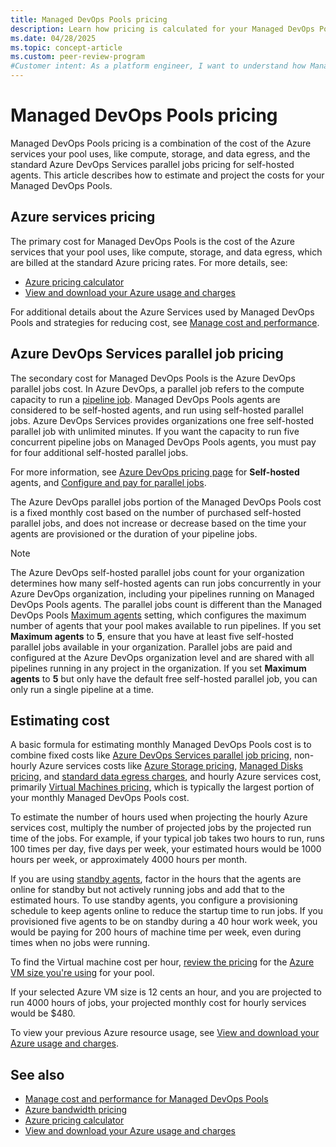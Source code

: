 ```yaml
---
title: Managed DevOps Pools pricing
description: Learn how pricing is calculated for your Managed DevOps Pools.
ms.date: 04/28/2025
ms.topic: concept-article
ms.custom: peer-review-program
#Customer intent: As a platform engineer, I want to understand how Managed DevOps Pools pricing is determined so that I can estimate my projected cost.
---
```


# Managed DevOps Pools pricing

Managed DevOps Pools pricing is a combination of the cost of the Azure services your pool uses, like compute, storage, and data egress, and the standard Azure DevOps Services parallel jobs pricing for self-hosted agents. This article describes how to estimate and project the costs for your Managed DevOps Pools.

## Azure services pricing

The primary cost for Managed DevOps Pools is the cost of the Azure services that your pool uses, like compute, storage, and data egress, which are billed at the standard Azure pricing rates. For more details, see:

* [Azure pricing calculator](https://azure.microsoft.com/pricing/calculator/)
* [View and download your Azure usage and charges](/azure/cost-management-billing/understand/download-azure-daily-usage)

For additional details about the Azure Services used by Managed DevOps Pools and strategies for reducing cost, see [Manage cost and performance](./manage-costs.md).

## Azure DevOps Services parallel job pricing

The secondary cost for Managed DevOps Pools is the Azure DevOps parallel jobs cost. In Azure DevOps, a parallel job refers to the compute capacity to run a [pipeline job](../pipelines/process/phases.md). Managed DevOps Pools agents are considered to be self-hosted agents, and run using self-hosted parallel jobs. Azure DevOps Services provides organizations one free self-hosted parallel job with unlimited minutes. If you want the capacity to run five concurrent pipeline jobs on Managed DevOps Pools agents, you must pay for four additional self-hosted parallel jobs.

For more information, see [Azure DevOps pricing page](https://azure.microsoft.com/pricing/details/devops/azure-devops-services/) for **Self-hosted** agents, and [Configure and pay for parallel jobs](../pipelines/licensing/concurrent-jobs.md?tabs=self-hosted).

 The Azure DevOps parallel jobs portion of the Managed DevOps Pools cost is a fixed monthly cost based on the number of purchased self-hosted parallel jobs, and does not increase or decrease based on the time your agents are provisioned or the duration of your pipeline jobs.

> [!NOTE]
> The Azure DevOps self-hosted parallel jobs count for your organization determines how many self-hosted agents can run jobs concurrently in your Azure DevOps organization, including your pipelines running on Managed DevOps Pools agents. The parallel jobs count is different than the Managed DevOps Pools [Maximum agents](./configure-pool-settings.md#maximum-agents) setting, which configures the maximum number of agents that your pool makes available to run pipelines. If you set **Maximum agents** to **5**, ensure that you have at least five self-hosted parallel jobs available in your organization. Parallel jobs are paid and configured at the Azure DevOps organization level and are shared with all pipelines running in any project in the organization. If you set **Maximum agents** to **5** but only have the default free self-hosted parallel job, you can only run a single pipeline at a time.

## Estimating cost

A basic formula for estimating monthly Managed DevOps Pools cost is to combine fixed costs like [Azure DevOps Services parallel job pricing](#azure-devops-services-parallel-job-pricing), non-hourly Azure services costs like [Azure Storage pricing](https://azure.microsoft.com/pricing/details/storage/blobs/), [Managed Disks pricing](https://azure.microsoft.com/pricing/details/managed-disks/), and [standard data egress charges](https://azure.microsoft.com/pricing/details/bandwidth/), and hourly Azure services cost, primarily [Virtual Machines pricing](https://azure.microsoft.com/pricing/details/virtual-machines/linux/), which is typically the largest portion of your monthly Managed DevOps Pools cost.

To estimate the number of hours used when projecting the hourly Azure services cost, multiply the number of projected jobs by the projected run time of the jobs. For example, if your typical job takes two hours to run, runs 100 times per day, five days per week, your estimated hours would be 1000 hours per week, or approximately 4000 hours per month.

If you are using [standby agents](./configure-scaling.md#standby-agent-mode), factor in the hours that the agents are online for standby but not actively running jobs and add that to the estimated hours. To use standby agents, you configure a provisioning schedule to keep agents online to reduce the startup time to run jobs. If you provisioned five agents to be on standby during a 40 hour work week, you would be paying for 200 hours of machine time per week, even during times when no jobs were running.

To find the Virtual machine cost per hour, [review the pricing](https://azure.microsoft.com/pricing/details/virtual-machines/linux/) for the [Azure VM size you're using](/azure/virtual-machines/sizes) for your pool.

If your selected Azure VM size is 12 cents an hour, and you are projected to run 4000 hours of jobs, your projected monthly cost for hourly services would be $480.

To view your previous Azure resource usage, see [View and download your Azure usage and charges](/azure/cost-management-billing/understand/download-azure-daily-usage).

## See also

* [Manage cost and performance for Managed DevOps Pools](./manage-costs.md)
* [Azure bandwidth pricing](https://azure.microsoft.com/pricing/details/bandwidth/)
* [Azure pricing calculator](https://azure.microsoft.com/pricing/calculator/)
* [View and download your Azure usage and charges](/azure/cost-management-billing/understand/download-azure-daily-usage)

